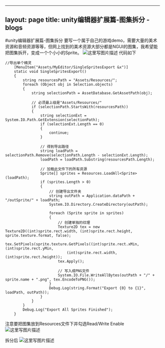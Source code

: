 ﻿
---
layout: page
title: unity编辑器扩展篇-图集拆分
    - blogs
---


#unity编辑器扩展篇-图集拆分
要写一个属于自己的游戏demo，需要大量的美术资源和音频资源等等，但网上找到的美术资源大部分都是NGUI的图集，我希望能把图集拆开，变成一个个小小的Sprite。
![这里写图片描述](http://img.blog.csdn.net/20171212195532485?watermark/2/text/aHR0cDovL2Jsb2cuY3Nkbi5uZXQvcXFfMzQyNDQzMTc=/font/5a6L5L2T/fontsize/400/fill/I0JBQkFCMA==/dissolve/70/gravity/SouthEast)
代码如下

```
//导出单个精灵
    [MenuItem("Assets/MyEditor/SingleSpritesExport &x")]
    static void SingleSpritesExport()
    {
        string resourcesPath = "Assets/Resources/";
        foreach (Object obj in Selection.objects)
        {
            string selectionPath = AssetDatabase.GetAssetPath(obj);

            // 必须最上级是"Assets/Resources/"
            if (selectionPath.StartsWith(resourcesPath))
            {
                string selectionExt = System.IO.Path.GetExtension(selectionPath);
                if (selectionExt.Length == 0)
                {
                    continue;
                }

                // 得到导出路径
                string loadPath = selectionPath.Remove(selectionPath.Length - selectionExt.Length);
                loadPath = loadPath.Substring(resourcesPath.Length);

                // 加载此文件下的所有资源
                Sprite[] sprites = Resources.LoadAll<Sprite>(loadPath);
                if (sprites.Length > 0)
                {
                    // 创建导出文件夹
                    string outPath = Application.dataPath + "/outSprite/" + loadPath;
                    System.IO.Directory.CreateDirectory(outPath);

                    foreach (Sprite sprite in sprites)
                    {
                        // 创建单独的纹理
                        Texture2D tex = new Texture2D((int)sprite.rect.width, (int)sprite.rect.height, sprite.texture.format, false);
                        tex.SetPixels(sprite.texture.GetPixels((int)sprite.rect.xMin, (int)sprite.rect.yMin,
                            (int)sprite.rect.width, (int)sprite.rect.height));
                        tex.Apply();

                        // 写入成PNG文件
                        System.IO.File.WriteAllBytes(outPath + "/" + sprite.name + ".png", tex.EncodeToPNG());
                    }
                    Debug.Log(string.Format("Export {0} to {1}", loadPath, outPath));
                }
            }
        }
        Debug.Log("Export All Sprites Finished");
    }
```
注意要把图集放到Resources文件下并勾选Read/Write Enable
![这里写图片描述](http://img.blog.csdn.net/20171212202005972?watermark/2/text/aHR0cDovL2Jsb2cuY3Nkbi5uZXQvcXFfMzQyNDQzMTc=/font/5a6L5L2T/fontsize/400/fill/I0JBQkFCMA==/dissolve/70/gravity/SouthEast)

拆分后
![这里写图片描述](http://img.blog.csdn.net/20171212200409838?watermark/2/text/aHR0cDovL2Jsb2cuY3Nkbi5uZXQvcXFfMzQyNDQzMTc=/font/5a6L5L2T/fontsize/400/fill/I0JBQkFCMA==/dissolve/70/gravity/SouthEast)